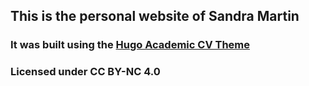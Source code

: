 ## This is the personal website of Sandra Martin
### It was built using the [Hugo Academic CV Theme](https://github.com/HugoBlox/theme-academic-cv)

### Licensed under CC BY-NC 4.0
